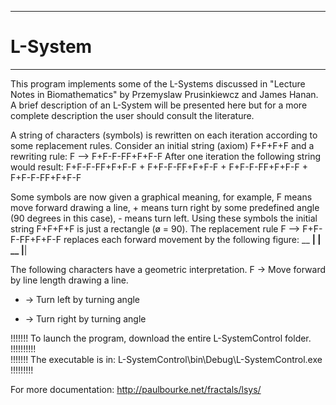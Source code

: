 *************************************************************************************************
# L-System
*************************************************************************************************
This program implements some of the L-Systems discussed in "Lecture Notes in Biomathematics" by Przemyslaw Prusinkiewcz and James Hanan. A brief description of an L-System will be presented here but for a more complete description the user should consult the literature.

A string of characters (symbols) is rewritten on each iteration according to some replacement rules. Consider an initial string (axiom)
F+F+F+F
and a rewriting rule: 
F --> F+F-F-FF+F+F-F
After one iteration the following string would result:
F+F-F-FF+F+F-F + F+F-F-FF+F+F-F + F+F-F-FF+F+F-F + F+F-F-FF+F+F-F

Some symbols are now given a graphical meaning, for example, F means move forward drawing a line, + means turn right by some predefined angle (90 degrees in this case), - means turn left.
Using these symbols the initial string F+F+F+F is just a rectangle (ø = 90). The replacement rule F --> F+F-F-FF+F+F-F replaces each forward movement by the following figure:
    __
 __|  |   __
      |__|

The following characters have a geometric interpretation.
F -> Move forward by line length drawing a line.
+ -> Turn left by turning angle
- -> Turn right by turning angle

!!!!!!! To launch the program, download the entire L-SystemControl folder. !!!!!!!!!!       
!!!!!!! The executable is in: L-SystemControl\bin\Debug\L-SystemControl.exe !!!!!!!!!

For more documentation:
http://paulbourke.net/fractals/lsys/
